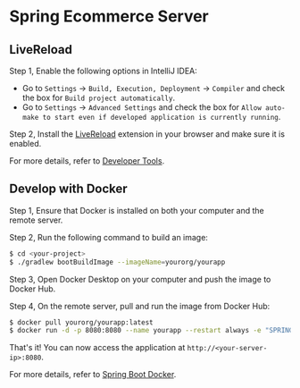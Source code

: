 # Spring Ecommerce Server

## LiveReload

Step 1, Enable the following options in IntelliJ IDEA:

- Go to `Settings` -> `Build, Execution, Deployment` -> `Compiler` and check the box for `Build project automatically`.
- Go to `Settings` -> `Advanced Settings` and check the box for `Allow auto-make to start even if developed application is currently running`.

Step 2, Install the [LiveReload](https://chrome.google.com/webstore/detail/livereload/jnihajbhpnppcggbcgedagnkighmdlei) extension in your browser and make sure it is enabled.

For more details, refer to [Developer Tools](https://docs.spring.io/spring-boot/docs/current/reference/html/using.html#using.devtools).

## Develop with Docker

Step 1, Ensure that Docker is installed on both your computer and the remote server.

Step 2, Run the following command to build an image:

```bash
$ cd <your-project>
$ ./gradlew bootBuildImage --imageName=yourorg/yourapp
```

Step 3, Open Docker Desktop on your computer and push the image to Docker Hub.

Step 4, On the remote server, pull and run the image from Docker Hub:

```bash
$ docker pull yourorg/yourapp:latest
$ docker run -d -p 8080:8080 --name yourapp --restart always -e "SPRING_PROFILES_ACTIVE=prod" yourorg/yourapp:latest
```

That's it! You can now access the application at `http://<your-server-ip>:8080`.

For more details, refer to [Spring Boot Docker](https://spring.io/guides/topicals/spring-boot-docker/).